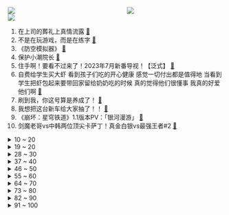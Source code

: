 <div >
	<a style="float:left;width:55%;" href = "https://github.com/anuraghazra/github-readme-stats">
	 <img src = "https://github-readme-stats.vercel.app/api?username=iuuuuuaena&theme=buefy&show_icons=true"/>
	</a>
	<a  style="float:right;width:45%" href = "https://github.com/anuraghazra/github-readme-stats">
	 <img  src="https://github-readme-stats.vercel.app/api/top-langs/?username=anuraghazra&layout=compact"/>
	</a>
	</div>

[![](https://img.shields.io/badge/jxd-@jxdgogogo.xyz-yellowgreen.svg)](https://www.jxdgogogo.xyz)<br>
1. 在上司的葬礼上真情流露 [:link:](//www.bilibili.com/video/BV15L411z7P5) <br>
2. 不是在玩游戏，而是在练字 [:link:](//www.bilibili.com/video/BV1QL411i77K) <br>
3. 《防空模拟器》 [:link:](//www.bilibili.com/video/BV1qk4y1x72X) <br>
4. 保护小潮院长 [:link:](//www.bilibili.com/video/BV1rM4y1v7Vo) <br>
5. 住手啊！要看不过来了！2023年7月新番导视！【泛式】 [:link:](//www.bilibili.com/video/BV1sd4y1f7j6) <br>
6. 自费给学生买大虾 看到孩子们吃的开心健康 感觉一切付出都是值得地 当看到学生把虾包起来要带回家留给奶奶吃的时候 真的觉得他们很懂事 我真的好爱他们啊 [:link:](//www.bilibili.com/video/BV1Fs4y1B7K7) <br>
7. 刷到我，你这号算是养成了！ [:link:](//www.bilibili.com/video/BV1Rz4y1B7xP) <br>
8. 我想把这台新车给大家抽了！！ [:link:](//www.bilibili.com/video/BV1fV4y1B71B) <br>
9. 《崩坏：星穹铁道》1.1版本PV：「银河漫游」 [:link:](//www.bilibili.com/video/BV1XT41147q3) <br>
10. 剑魔老哥vs中韩两位顶尖卡萨丁！真金白银vs最强王者#2 [:link:](//www.bilibili.com/video/BV11s4y1T7Cj) <br>
<details>
<summary>10 ~ 20</summary>

11. 师傅，俺来送你上西天啦！ [:link:](//www.bilibili.com/video/BV1i24y1N75x) <br>
12. 被广泛误读的《海的女儿》原版到底有多震撼？大量隐藏原文！真正的结局将颠覆你的童年记忆… [:link:](//www.bilibili.com/video/BV1Zm4y1t7AX) <br>
13. 六天六种人民风景 第二天 泰山…… [:link:](//www.bilibili.com/video/BV16P411Q79Z) <br>
14. 真的会有人按下这个按钮吗？？？ [:link:](//www.bilibili.com/video/BV1So4y1g7JZ) <br>
15. 【星穹铁道】打架不如打麻将 [:link:](//www.bilibili.com/video/BV1Lc411G7Kx) <br>
16. 第一次cosplay出门，没想到居然… [:link:](//www.bilibili.com/video/BV17d4y1f77f) <br>
17. 让17位UP主续写同一段旋律，结果居然...? [:link:](//www.bilibili.com/video/BV1sX4y1h7yK) <br>
18. 11个人莫名汇集在一个旅馆，每隔一段时间有人死掉，高分经典《致命ID》 [:link:](//www.bilibili.com/video/BV16N411y7jE) <br>
19. 小心家里的伪人！！！ [:link:](//www.bilibili.com/video/BV1fV4y1B7C1) <br>
</details>
<details>
<summary>19 ~ 20</summary>

20. 宝贝，这就是高考后的世界～ [:link:](//www.bilibili.com/video/BV1sd4y1f7kA) <br>
21. 疯狂吹爆！2023迪士尼炸裂神作《小美人鱼》！ [:link:](//www.bilibili.com/video/BV1ws4y1B7Ap) <br>
22. 可是我还活着 [:link:](//www.bilibili.com/video/BV1Am4y1b7E7) <br>
23. 我在游戏里建了个茅房？？【森林之子#2】 [:link:](//www.bilibili.com/video/BV1Ts4y1i7Zo) <br>
24. 和比自己小五岁的女友结婚是种什么体验？ [:link:](//www.bilibili.com/video/BV1Nh411c7pu) <br>
25. 我们竟然算出了杰瑞的房子有多大？结果居然是.... [:link:](//www.bilibili.com/video/BV18N411y7D6) <br>
26. 突 然 想 兜 风 [:link:](//www.bilibili.com/video/BV1Fc411P7ts) <br>
27. 《原神》过场动画-「流星知愿」 [:link:](//www.bilibili.com/video/BV1Zh4y1x7RL) <br>
28. 各地人的车技有多厉害？ [:link:](//www.bilibili.com/video/BV1uu411s7Zy) <br>
</details>
<details>
<summary>28 ~ 30</summary>

29. 这个游戏出现在21世纪还是太怪了 [:link:](//www.bilibili.com/video/BV1KP411R72H) <br>
30. 《第二十五单心愿未完成》 [:link:](//www.bilibili.com/video/BV1TX4y1a74m) <br>
31. “他加不加麻辣 ，加不加嘛” [:link:](//www.bilibili.com/video/BV1Ju4y1f7gb) <br>
32. 【STN快报第七季17】科乐美游戏开发第一步，开发律师函 [:link:](//www.bilibili.com/video/BV1kM4y1i7vL) <br>
33. 谢谢胆子大的朋友来喝我的奶茶！ [:link:](//www.bilibili.com/video/BV1fX4y1h7gB) <br>
34. 宝蓝：你小子， 一个月薅我5次？？？？ [:link:](//www.bilibili.com/video/BV1zX4y1h74G) <br>
35. 我的世界：当我把36个镐子粘在一起！ [:link:](//www.bilibili.com/video/BV1QL411i7et) <br>
36. 火柴人 VS 我的世界系列 第三十一集 终极矿车竞赛 （Ultimate Minecart Race） [:link:](//www.bilibili.com/video/BV1Wh4y1s7Zd) <br>
37. 巴黎真的那么乱？ [:link:](//www.bilibili.com/video/BV1mh4y147qu) <br>
</details>
<details>
<summary>37 ~ 40</summary>

38. 【阿斗】45万人打出8.6分，如果你很久没出门了，一定要来看看这部电影！《白日梦想家》 [:link:](//www.bilibili.com/video/BV1QP41197RC) <br>
39. “这个一镜到底的结尾让这部剧再次封神” [:link:](//www.bilibili.com/video/BV1vM4y1i78m) <br>
40. 【烂活电竞47】闹麻了的msi终于结束，夏季赛争端马上开始！ [:link:](//www.bilibili.com/video/BV1BN41117Fr) <br>
41. 今天骑它去镇上拿快递，为了赶时间只能边骑边做饭 [:link:](//www.bilibili.com/video/BV1cX4y1a7iC) <br>
42. 【婺剧】《乌龟端茶》 这个不给你赞还真说不过去，对不起你的台下十年功了,台上一分钟台下十年功 [:link:](//www.bilibili.com/video/BV1bs4y1T79n) <br>
43. 贪婪，虚荣，欲望，欢迎堕入人间乐园的无尽深渊。 [:link:](//www.bilibili.com/video/BV1wM4y1i7Z8) <br>
44. 能不能在法庭上整活（11） [:link:](//www.bilibili.com/video/BV1eh4y1o7v7) <br>
45. 社死！cos泰裤辣，女友感动哭了！ [:link:](//www.bilibili.com/video/BV1Eh411c7gH) <br>
46. 【low君】《刁蛮公主》：这剧的男女主人设放现在都很能打！！！ [:link:](//www.bilibili.com/video/BV1vu4y1f7f6) <br>
</details>
<details>
<summary>46 ~ 50</summary>

47. 寝室里那位超会吃的大爹 [:link:](//www.bilibili.com/video/BV1FM4y1i788) <br>
48. 等等..！自动售货机那么可爱正常吗！？..❤️ [:link:](//www.bilibili.com/video/BV1ez4y1B7dd) <br>
49. 【原神手书】卡维「 没有理想的人不伤心 」 [:link:](//www.bilibili.com/video/BV1Dh4y1o7vx) <br>
50. 探秘美国排名第一餐厅，¥6000吃了啥？我竟然觉得很值！！ [:link:](//www.bilibili.com/video/BV1Fo4y1378D) <br>
51. 【原神×星铁】更适合旅行者宝宝的星穹列车 | 尘歌壶妙香林一四区跨区 [:link:](//www.bilibili.com/video/BV1Zc411A7bv) <br>
52. 【传染病简史5】狂犬病：例无虚发，病死率99.99%的不治之症 [:link:](//www.bilibili.com/video/BV1nd4y1f7Lo) <br>
53. 钟馗：勾了个爹回来 [:link:](//www.bilibili.com/video/BV1fV4y167jc) <br>
54. 我只能说词硬不调曲！我家哥哥泰裤辣！ [:link:](//www.bilibili.com/video/BV1EX4y1h7k4) <br>
55. 特斯拉涡轮机的效率能达到97%，为啥没有得到应用？ [:link:](//www.bilibili.com/video/BV1Sc411G7a3) <br>
</details>
<details>
<summary>55 ~ 60</summary>

56. 声生不息宝岛季  张信哲队 合唱 《稻香》 [:link:](//www.bilibili.com/video/BV1ZM4y1v7Rr) <br>
57. 当我拥有一个天使宝宝，带娃太简单了！！ [:link:](//www.bilibili.com/video/BV1sh4y1s7PQ) <br>
58. 欢迎来到大学生的世界，高考生们。 [:link:](//www.bilibili.com/video/BV1ZV4y1B7Df) <br>
59. 我弟害怕了 [:link:](//www.bilibili.com/video/BV1Lu411s7Y9) <br>
60. 童年梦想成真！加菲猫的美味千层面秘方被我发现了…… [:link:](//www.bilibili.com/video/BV1d24y1A7W9) <br>
61. 20首血洗B站的二次元音乐（2009-2023年，每一首都是顶流！） [:link:](//www.bilibili.com/video/BV1fh4y1o7D7) <br>
62. 猜错了扣工资！！！ [:link:](//www.bilibili.com/video/BV1nu4y1f78E) <br>
63. 重返交大唱跳只因你太美，全校ikun应援！汤姆现场教学铁山靠 [:link:](//www.bilibili.com/video/BV1ku411s7U1) <br>
64. 考研上岸！必须清楚的3件事！ [:link:](//www.bilibili.com/video/BV1Km4y1b7N5) <br>
</details>
<details>
<summary>64 ~ 70</summary>

65. 余则成的顶级问答！三言两语就套出情报，职场被他拿捏的死死的！ [:link:](//www.bilibili.com/video/BV17L411q7je) <br>
66. ⚡R星出品，必输精品⚡ [:link:](//www.bilibili.com/video/BV1Qc411G76M) <br>
67. 大家觉得 AI有一天真的会取代人类吗？ [:link:](//www.bilibili.com/video/BV1Mu4y1f7Hz) <br>
68. 人类的心破破烂烂，小猫的爱缝缝补补 [:link:](//www.bilibili.com/video/BV1c8411f74f) <br>
69. 养绣球的都该看看这期，园艺大佬杨玉勇的绣球干货，总有你需要的 [:link:](//www.bilibili.com/video/BV1ms4y1q7LD) <br>
70. 警官：会痛的话就告诉我吧 [:link:](//www.bilibili.com/video/BV1Bh4y147SC) <br>
71. 【TF家族】《一起去做的N件事》第二十五件事：海南行3-万宁出海记 [:link:](//www.bilibili.com/video/BV17z4y1B72V) <br>
72. 现在好了～车也不用修了，直接报废了！ [:link:](//www.bilibili.com/video/BV14s4y1B7Pk) <br>
73. 极致浓颜破碎感 [:link:](//www.bilibili.com/video/BV1yg4y1c77T) <br>
</details>
<details>
<summary>73 ~ 80</summary>

74. aespa宁艺卓Something Like That Live版公开 [:link:](//www.bilibili.com/video/BV19h4y1R7NL) <br>
75. 日本巨大生蚝！浓郁风味炸裂口感！ [:link:](//www.bilibili.com/video/BV14s4y1B7B3) <br>
76. 【测评】和100只蚊子共处一室，痛！太痛了！ [:link:](//www.bilibili.com/video/BV1Nu411s7cN) <br>
77. 当外地人第一次吃云南烧烤时，刚上菜就懵圈了…… [:link:](//www.bilibili.com/video/BV1xk4y1x7Ay) <br>
78. 客人不差钱儿，要吃一道嘎嘎硬的菜，把老板娘都难住了，没想到大厨竟然安排这道菜，大哥吃服了 [:link:](//www.bilibili.com/video/BV1Du411W7aa) <br>
79. 我遇到了一个有体香的女人 [:link:](//www.bilibili.com/video/BV1eV4y1B7By) <br>
80. 飞机的窗户，为什么都是圆角? [:link:](//www.bilibili.com/video/BV12L411q7tm) <br>
81. 挑战垂直水上滑梯！你们要的三亚泳装派对来了！ [:link:](//www.bilibili.com/video/BV1fN411y77o) <br>
82. 85年前的歌舞片，电影美学与创意齐飞！ [:link:](//www.bilibili.com/video/BV1DM4y1v71Y) <br>
</details>
<details>
<summary>82 ~ 90</summary>

83. 【王国之泪】能够攀爬悬崖的载具来了！真·全地形，不会再有任何地形限制！——陆地载具的终点 [:link:](//www.bilibili.com/video/BV1ak4y1x7g7) <br>
84. 啊？11.0 [:link:](//www.bilibili.com/video/BV1wM4y1i7Jb) <br>
85. 塰の日语声线怎么是这样的啊！ [:link:](//www.bilibili.com/video/BV1PM4y1i7Yo) <br>
86. （子不教，父之过） [:link:](//www.bilibili.com/video/BV1rM4y1i7E4) <br>
87. 民间高手图鉴 [:link:](//www.bilibili.com/video/BV1EM4y1i7UR) <br>
88. 这3分钟，我拍了一年。。。 [:link:](//www.bilibili.com/video/BV1AL411q7Uz) <br>
89. 星野x3做偶像当然要冲冠军！【YOASOBI/偶像 推しの子cos翻跳】 [:link:](//www.bilibili.com/video/BV1Hh411c7YK) <br>
90. “这大概就是人养猫的原因！” [:link:](//www.bilibili.com/video/BV1gz4y1B7AB) <br>
91. 别急，我先吃吃吃吃吃吃吃吃吃吃吃 [:link:](//www.bilibili.com/video/BV1Zo4y1g7wK) <br>
</details>
<details>
<summary>91 ~ 100</summary>

92. 持续作死194年是什么体验？ [:link:](//www.bilibili.com/video/BV1fN411y7rs) <br>
93. 带了一车废品，看看能否在不少秤的情况下全部卖完！ [:link:](//www.bilibili.com/video/BV1Mh4y1d7Yf) <br>
94. 模仿一下不同年代如何过生日？来看看那些年我们过过的生日吧！ [:link:](//www.bilibili.com/video/BV1XP411Q7X2) <br>
95. 《影之刃零》首曝：PlayStation全球发布会实机PV [:link:](//www.bilibili.com/video/BV17M4y1i7uq) <br>
96. 【原神恶搞】绮良良：救命啊 有个坏女人要杀我… [:link:](//www.bilibili.com/video/BV1jT41147NV) <br>
97. 《热爱生活，取悦自己》 [:link:](//www.bilibili.com/video/BV12o4y1T7x7) <br>
98. 【尖灭测试】首杀770分 这已不再是高考 [:link:](//www.bilibili.com/video/BV1qP411Q7rK) <br>
99. 今天不用点外卖，小安上门做小菜！谁家？Uzi！青椒肉丝～ [:link:](//www.bilibili.com/video/BV1wm4y1b7UF) <br>
100. 土著人一个愚蠢的制度 却值得全人类学习!【思维实验室】 [:link:](//www.bilibili.com/video/BV14o4y1g7Y8) <br>
</details>
